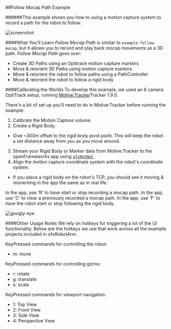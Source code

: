 
##Follow Mocap Path Example


######This example shows you how to using a motion capture system to record a path for the robot to follow.

![screenshot](screengrab-mocap-path.gif)

####What You'll Learn
_Follow Mocap Path_ is similar to `example-follow-mocap`, but it allows you to record and play back mocap movements as a 3D path. _Follow Mocap Path_ goes over:
  *  Create 3D Paths using an Optitrack motion capture markers
  *  Move & reiorient 3D Paths using motion capture markers
  *  Move & reiorient the robot to follow paths using a PathController
  *  Move & reiorient the robot to follow a rigid body
  

####Calibrating the Worlds
To develop this example, we used an 6 camera OptiTrack setup, running [Motive:Tracker](https://www.optitrack.com/products/motive/tracker/)Tracker 1.9.0.

There's a bit of set up you'll need to do in Motive:Tracker before running the example:

1. Calibrate the Motion Capture volume.
2. Create a Rigid Body.
  * Give ~300m offset to the rigid body pivot point. This will keep the robot a set distance away from you as you move around.
3. Stream your Rigid Body or Marker data from Motive:Tracker to the openFrameworks app using [`ofxNatNet`](https://github.com/satoruhiga/ofxNatNet).
4. Align the motion capture coordinate system with the robot's coordinate system.
  * If you place a rigid body on the robot's TCP, you should see it moving & reorienting in the app the same as in real life.

In the app, use 'R' to have start or stop recording a mocap path.
In the app, use 'C' to clear a previously recorded a mocap path.
In the app, use 'F' to have the robot start or stop following the rigid body.


![googly-eye](googly-eye.gif)

####Other Usage Notes
We rely on hotkeys for triggering a lot of the UI functionality. Below are the hotkeys we use that work across all the example projects included in ofxRobotArm.

KeyPressed commands for controlling the robot:
- m: move

KeyPressed commands for controlling gizmo:
- r: rotate
- g: translate
- s: scale

KeyPressed commands for viewport navigation:
- 1: Top View
- 2: Front View
- 3: Side View
- 4: Perspective View



